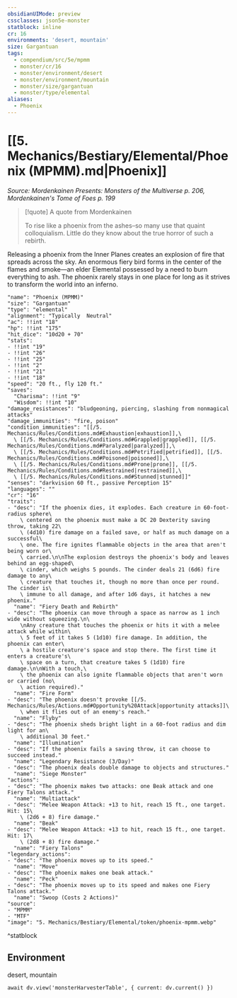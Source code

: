 ```yaml
---
obsidianUIMode: preview
cssclasses: json5e-monster
statblock: inline
cr: 16
environments: 'desert, mountain'
size: Gargantuan
tags:
  - compendium/src/5e/mpmm
  - monster/cr/16
  - monster/environment/desert
  - monster/environment/mountain
  - monster/size/gargantuan
  - monster/type/elemental
aliases:
  - Phoenix
---
```

# [[5. Mechanics/Bestiary/Elemental/Phoenix (MPMM).md|Phoenix]]
*Source: Mordenkainen Presents: Monsters of the Multiverse p. 206, Mordenkainen's Tome of Foes p. 199*

> [!quote] A quote from Mordenkainen  
> 
> To rise like a phoenix from the ashes–so many use that quaint colloquialism. Little do they know about the true horror of such a rebirth.

Releasing a phoenix from the Inner Planes creates an explosion of fire that spreads across the sky. An enormous fiery bird forms in the center of the flames and smoke—an elder Elemental possessed by a need to burn everything to ash. The phoenix rarely stays in one place for long as it strives to transform the world into an inferno.

```statblock
"name": "Phoenix (MPMM)"
"size": "Gargantuan"
"type": "elemental"
"alignment": "Typically  Neutral"
"ac": !!int "18"
"hp": !!int "175"
"hit_dice": "10d20 + 70"
"stats":
- !!int "19"
- !!int "26"
- !!int "25"
- !!int "2"
- !!int "21"
- !!int "18"
"speed": "20 ft., fly 120 ft."
"saves":
  "Charisma": !!int "9"
  "Wisdom": !!int "10"
"damage_resistances": "bludgeoning, piercing, slashing from nonmagical attacks"
"damage_immunities": "fire, poison"
"condition_immunities": "[[/5. Mechanics/Rules/Conditions.md#Exhaustion|exhaustion]],\
  \ [[/5. Mechanics/Rules/Conditions.md#Grappled|grappled]], [[/5. Mechanics/Rules/Conditions.md#Paralyzed|paralyzed]],\
  \ [[/5. Mechanics/Rules/Conditions.md#Petrified|petrified]], [[/5. Mechanics/Rules/Conditions.md#Poisoned|poisoned]],\
  \ [[/5. Mechanics/Rules/Conditions.md#Prone|prone]], [[/5. Mechanics/Rules/Conditions.md#Restrained|restrained]],\
  \ [[/5. Mechanics/Rules/Conditions.md#Stunned|stunned]]"
"senses": "darkvision 60 ft., passive Perception 15"
"languages": ""
"cr": "16"
"traits":
- "desc": "If the phoenix dies, it explodes. Each creature in 60-foot-radius sphere\
    \ centered on the phoenix must make a DC 20 Dexterity saving throw, taking 22\
    \ (4d10) fire damage on a failed save, or half as much damage on a successful\
    \ one. The fire ignites flammable objects in the area that aren't being worn or\
    \ carried.\n\nThe explosion destroys the phoenix's body and leaves behind an egg-shaped\
    \ cinder, which weighs 5 pounds. The cinder deals 21 (6d6) fire damage to any\
    \ creature that touches it, though no more than once per round. The cinder is\
    \ immune to all damage, and after 1d6 days, it hatches a new phoenix."
  "name": "Fiery Death and Rebirth"
- "desc": "The phoenix can move through a space as narrow as 1 inch wide without squeezing.\n\
    \nAny creature that touches the phoenix or hits it with a melee attack while within\
    \ 5 feet of it takes 5 (1d10) fire damage. In addition, the phoenix can enter\
    \ a hostile creature's space and stop there. The first time it enters a creature's\
    \ space on a turn, that creature takes 5 (1d10) fire damage.\n\nWith a touch,\
    \ the phoenix can also ignite flammable objects that aren't worn or carried (no\
    \ action required)."
  "name": "Fire Form"
- "desc": "The phoenix doesn't provoke [[/5. Mechanics/Rules/Actions.md#Opportunity%20Attack|opportunity attacks]]\
    \ when it flies out of an enemy's reach."
  "name": "Flyby"
- "desc": "The phoenix sheds bright light in a 60-foot radius and dim light for an\
    \ additional 30 feet."
  "name": "Illumination"
- "desc": "If the phoenix fails a saving throw, it can choose to succeed instead."
  "name": "Legendary Resistance (3/Day)"
- "desc": "The phoenix deals double damage to objects and structures."
  "name": "Siege Monster"
"actions":
- "desc": "The phoenix makes two attacks: one Beak attack and one Fiery Talons attack."
  "name": "Multiattack"
- "desc": "Melee Weapon Attack: +13 to hit, reach 15 ft., one target. Hit: 15\
    \ (2d6 + 8) fire damage."
  "name": "Beak"
- "desc": "Melee Weapon Attack: +13 to hit, reach 15 ft., one target. Hit: 17\
    \ (2d8 + 8) fire damage."
  "name": "Fiery Talons"
"legendary_actions":
- "desc": "The phoenix moves up to its speed."
  "name": "Move"
- "desc": "The phoenix makes one beak attack."
  "name": "Peck"
- "desc": "The phoenix moves up to its speed and makes one Fiery Talons attack."
  "name": "Swoop (Costs 2 Actions)"
"source":
- "MPMM"
- "MTF"
"image": "5. Mechanics/Bestiary/Elemental/token/phoenix-mpmm.webp"
```
^statblock

## Environment

desert, mountain

```dataviewjs
await dv.view('monsterHarvesterTable', { current: dv.current() })
```
